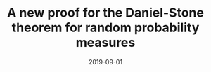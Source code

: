 ---
title: 'A new proof for the Daniel-Stone theorem for random probability measures'
collection: publications
permalink: https://www.ams.org/journals/proc/2019-147-09/S0002-9939-2019-14520-2/
excerpt: #'This paper is about the number 1. The number 2 is left for future work.'
date: 2019-09-01
venue: 'Proceedings of the American Mathematical Society'
paperurl: #'http://academicpages.github.io/files/paper1.pdf'
citation: 'Xue Liu, "A new proof for the Daniel-Stone theorem for random probability measures", Proceedings of the American Mathematical Society, 147(2019), no.9, 3887-3895. DOI:10.1090/proc/14520.'
---